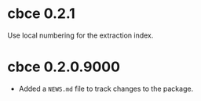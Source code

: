 # cbce 0.2.1

Use local numbering for the extraction index.

# cbce 0.2.0.9000

* Added a `NEWS.md` file to track changes to the package.

